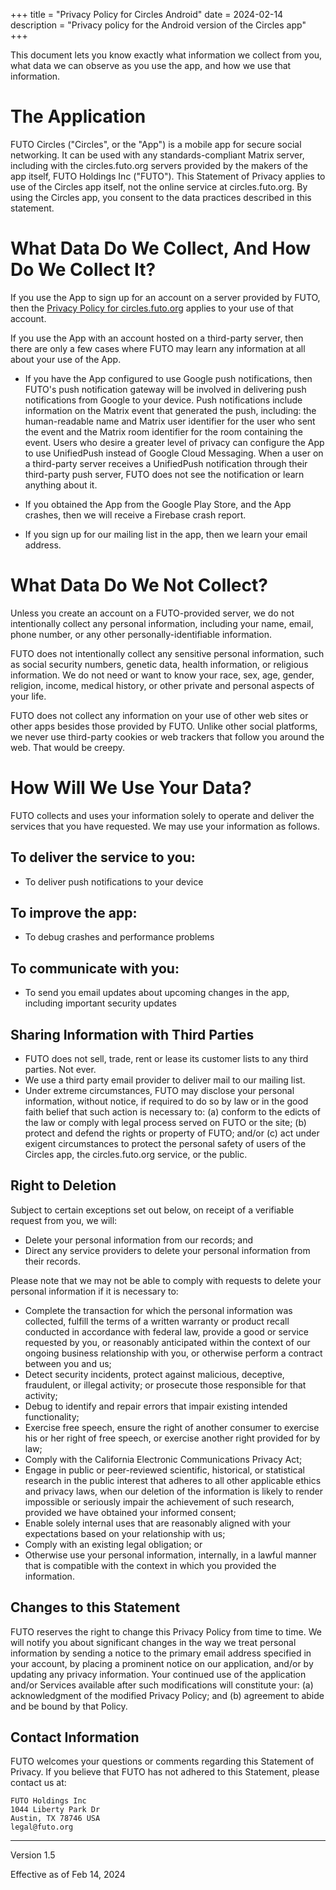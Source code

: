 +++
title = "Privacy Policy for Circles Android"
date = 2024-02-14
description = "Privacy policy for the Android version of the Circles app"
+++


This document lets you know exactly what information we collect from you, what data we can observe as you use the app, and how we use that information.


# The Application
FUTO Circles ("Circles", or the "App") is a mobile app for secure social networking.  It can be used with any standards-compliant Matrix server, including with the circles.futo.org servers provided by the makers of the app itself, FUTO Holdings Inc ("FUTO").  This Statement of Privacy applies to use of the Circles app itself, not the online service at circles.futo.org.  By using the Circles app, you consent to the data practices described in this statement.


# What Data Do We Collect, And How Do We Collect It?

If you use the App to sign up for an account on a server provided by FUTO, then the <a href='/privacy/service/index.html'>Privacy Policy for circles.futo.org</a> applies to your use of that account.

If you use the App with an account hosted on a third-party server, then there are only a few cases where FUTO may learn any information at all about your use of the App.

* If you have the App configured to use Google push notifications, then FUTO's push notification gateway will be involved in delivering push notifications from Google to your device.  Push notifications include information on the Matrix event that generated the push, including: the human-readable name and Matrix user identifier for the user who sent the event and the Matrix room identifier for the room containing the event.  Users who desire a greater level of privacy can configure the App to use UnifiedPush instead of Google Cloud Messaging.  When a user on a third-party server receives a UnifiedPush notification through their third-party push server, FUTO does not see the notification or learn anything about it.

* If you obtained the App from the Google Play Store, and the App crashes, then we will receive a Firebase crash report.

* If you sign up for our mailing list in the app, then we learn your email address.


# What Data Do We Not Collect?

Unless you create an account on a FUTO-provided server, we do not intentionally collect any personal information, including your name, email, phone number, or any other personally-identifiable information.

FUTO does not intentionally collect any sensitive personal information, such as social security numbers, genetic data, health information, or religious information. We do not need or want to know your race, sex, age, gender, religion, income, medical history, or other private and personal aspects of your life.

FUTO does not collect any information on your use of other web sites or other apps besides those provided by FUTO. Unlike other social platforms, we never use third-party cookies or web trackers that follow you around the web. That would be creepy.


# How Will We Use Your Data?

FUTO collects and uses your information solely to operate and deliver the services that you have requested. We may use your information as follows.

## To deliver the service to you:
* To deliver push notifications to your device

## To improve the app:
* To debug crashes and performance problems

## To communicate with you:
* To send you email updates about upcoming changes in the app, including important security updates

## Sharing Information with Third Parties
* FUTO does not sell, trade, rent or lease its customer lists to any third parties. Not ever.
* We use a third party email provider to deliver mail to our mailing list.
* Under extreme circumstances, FUTO may disclose your personal information, without notice, if required to do so by law or in the good faith belief that such action is necessary to: (a) conform to the edicts of the law or comply with legal process served on FUTO or the site; (b) protect and defend the rights or property of FUTO; and/or (c) act under exigent circumstances to protect the personal safety of users of the Circles app, the circles.futo.org service, or the public.


## Right to Deletion

Subject to certain exceptions set out below, on receipt of a verifiable request from you, we will:
* Delete your personal information from our records; and
* Direct any service providers to delete your personal information from their records.

Please note that we may not be able to comply with requests to delete your personal information if it is necessary to:

* Complete the transaction for which the personal information was collected, fulfill the terms of a written warranty or product recall conducted in accordance with federal law, provide a good or service requested by you, or reasonably anticipated within the context of our ongoing business relationship with you, or otherwise perform a contract between you and us;
* Detect security incidents, protect against malicious, deceptive, fraudulent, or illegal activity; or prosecute those responsible for that activity;
* Debug to identify and repair errors that impair existing intended functionality;
* Exercise free speech, ensure the right of another consumer to exercise his or her right of free speech, or exercise another right provided for by law;
* Comply with the California Electronic Communications Privacy Act;
* Engage in public or peer-reviewed scientific, historical, or statistical research in the public interest that adheres to all other applicable ethics and privacy laws, when our deletion of the information is likely to render impossible or seriously impair the achievement of such research, provided we have obtained your informed consent;
* Enable solely internal uses that are reasonably aligned with your expectations based on your relationship with us;
* Comply with an existing legal obligation; or
* Otherwise use your personal information, internally, in a lawful manner that is compatible with the context in which you provided the information.


## Changes to this Statement

FUTO reserves the right to change this Privacy Policy from time to time. We will notify you about significant changes in the way we treat personal information by sending a notice to the primary email address specified in your account, by placing a prominent notice on our application, and/or by updating any privacy information. Your continued use of the application and/or Services available after such modifications will constitute your: (a) acknowledgment of the modified Privacy Policy; and (b) agreement to abide and be bound by that Policy.


## Contact Information

FUTO welcomes your questions or comments regarding this Statement of Privacy. If you believe that FUTO has not adhered to this Statement, please contact us at:

```quote
FUTO Holdings Inc
1044 Liberty Park Dr
Austin, TX 78746 USA
legal@futo.org
```

---

Version 1.5

Effective as of Feb 14, 2024

